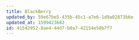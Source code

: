 ```yaml
---
title: BlackBerry
updated_by: 59e67be5-435b-45c1-a7e6-1d9a02873b6e
updated_at: 1599423682
id: 41542952-8ae4-44d7-b0a7-42154e58b7f7
---
```


